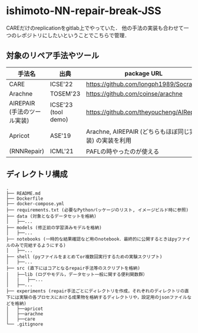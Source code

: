 # ishimoto-NN-repair-break-JSS

CAREだけのreplicationをgitlab上でやっていた．
他の手法の実装も合わせて一つのレポジトリにしたいということでこちらで管理．

## 対象のリペア手法やツール
| 手法名 | 出典 | package URL |
| -------- | -------- | -------- |
| CARE     | ICSE'22   | https://github.com/longph1989/Socrates |
| Arachne   | TOSEM'23 | https://github.com/coinse/arachne |
| AIREPAIR (手法のツール実装) | ICSE'23 (tool demo) | https://github.com/theyoucheng/AIRepair |
| Apricot     | ASE'19  | Arachne, AIREPAIR (どちらもほぼ同じ実装) の実装を利用 |
| (RNNRepair)  | ICML'21  | PAFLの時やったのが使える |


## ディレクトリ構成
```
.
├── README.md
├── Dockerfile
├── docker-compose.yml
├── requirements.txt (必要なPythonパッケージのリスト, イメージビルド時に参照)
├── data (対象となるデータセットを格納)
│   ├──...
├── models (修正前の学習済みモデルを格納)
│   ├──...
├── notebooks (一時的な結果確認など用のnotebook．最終的に公開するときはpyファイルのみで完結するようにする)
│   ├──...
├── shell (pyファイルをまとめてor複数回実行するための実験スクリプト)
│   ├──...
├── src (直下にはコアとなるrepair手法等のスクリプトを格納)
│   ├──lib (ログやモデル，データセット一般に関する便利関数群）
│   |   ├──...
│   ├──...
├── experiments (repair手法ごとにディレクトリを作成，それぞれのディレクトリの直下には実験の各プロセスにおける成果物を格納するディレクトリや，設定用のjsonファイルなどを格納)
│   ├──apricot
│   ├──arachne
│   ├──care
└── .gitignore
```
